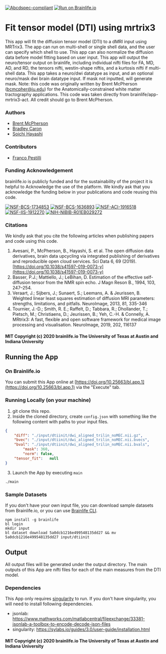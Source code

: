 [![Abcdspec-compliant](https://img.shields.io/badge/ABCD_Spec-v1.1-green.svg)](https://github.com/brain-life/abcd-spec)
[![Run on Brainlife.io](https://img.shields.io/badge/Brainlife-bl.app.346-blue.svg)](https://doi.org/10.25663/brainlife.app.346)

# Fit tensor model (DTI) using mrtrix3
This app will fit the diffusion tensor model (DTI) to a dMRI input using MRTrix3. The app can run on multi-shell or single shell data, and the user can specify which shell to use. This app can also normalize the diffusion data before model fitting based on user input. This app will output the neuro/tensor output on brainlife, including individual nifti files for FA, MD, AD, and RD, the tensors nifti, westin-shape niftis, and a kurtosis nifti if multi-shell data. This app takes a neuro/dwi datatype as input, and an optional neuro/mask dwi brain datatype input. If mask not inputted, will generate mask.
Note: this code was originally written by Brent McPherson (bcmcpher@iu.edu) for the Anatomically-constrained white matter tractography applications. This code was taken directly from brainlife/app-mrtrix3-act. All credit should go to Brent McPherson.

### Authors
- [Brent McPherson](bcmcpher@iu.edu)
- [Bradley Caron](bacaron@iu.edu)
- [Soichi Hayashi](hayashis@iu.edu)

### Contributors
- [Franco Pestilli](frakkopesto@gmail.com)

### Funding Acknowledgement
brainlife.io is publicly funded and for the sustainability of the project it is helpful to Acknowledge the use of the platform. We kindly ask that you acknowledge the funding below in your publications and code reusing this code.

[![NSF-BCS-1734853](https://img.shields.io/badge/NSF_BCS-1734853-blue.svg)](https://nsf.gov/awardsearch/showAward?AWD_ID=1734853)
[![NSF-BCS-1636893](https://img.shields.io/badge/NSF_BCS-1636893-blue.svg)](https://nsf.gov/awardsearch/showAward?AWD_ID=1636893)
[![NSF-ACI-1916518](https://img.shields.io/badge/NSF_ACI-1916518-blue.svg)](https://nsf.gov/awardsearch/showAward?AWD_ID=1916518)
[![NSF-IIS-1912270](https://img.shields.io/badge/NSF_IIS-1912270-blue.svg)](https://nsf.gov/awardsearch/showAward?AWD_ID=1912270)
[![NIH-NIBIB-R01EB029272](https://img.shields.io/badge/NIH_NIBIB-R01EB029272-green.svg)](https://grantome.com/grant/NIH/R01-EB029272-01)

### Citations
We kindly ask that you cite the following articles when publishing papers and code using this code. 

1. Avesani, P., McPherson, B., Hayashi, S. et al. The open diffusion data derivatives, brain data upcycling via integrated publishing of derivatives and reproducible open cloud services. Sci Data 6, 69 (2019). [https://doi.org/10.1038/s41597-019-0073-y](https://doi.org/10.1038/s41597-019-0073-y)
2. Basser, P.J.; Mattiello, J.; LeBihan, D. Estimation of the effective self-diffusion tensor from the NMR spin echo. J Magn Reson B., 1994, 103, 247–254.
3. Veraart, J.; Sijbers, J.; Sunaert, S.; Leemans, A. & Jeurissen, B. Weighted linear least squares estimation of diffusion MRI parameters: strengths, limitations, and pitfalls. NeuroImage, 2013, 81, 335-346
4. Tournier, J.-D.; Smith, R. E.; Raffelt, D.; Tabbara, R.; Dhollander, T.; Pietsch, M.; Christiaens, D.; Jeurissen, B.; Yeh, C.-H. & Connelly, A. MRtrix3: A fast, flexible and open software framework for medical image processing and visualisation. NeuroImage, 2019, 202, 116137


#### MIT Copyright (c) 2020 brainlife.io The University of Texas at Austin and Indiana University


## Running the App 

### On Brainlife.io

You can submit this App online at [https://doi.org/10.25663/bl.app.1](https://doi.org/10.25663/bl.app.1) via the "Execute" tab.

### Running Locally (on your machine)

1. git clone this repo.
2. Inside the cloned directory, create `config.json` with something like the following content with paths to your input files.

```json
{
	"diff": "./input/dtiinit/dwi_aligned_trilin_noMEC.nii.gz",
	"bvec": "./input/dtiinit/dwi_aligned_trilin_noMEC.nii.bvecs",
	"bval": "./input/dtiinit/dwi_aligned_trilin_noMEC.nii.bvals",
        "mask": 360,
        "norm": false,
	"tensor_fit":	null
}
```

3. Launch the App by executing `main`

```bash
./main
```

### Sample Datasets

If you don't have your own input file, you can download sample datasets from Brainlife.io, or you can use [Brainlife CLI](https://github.com/brain-life/cli).

```
npm install -g brainlife
bl login
mkdir input
bl dataset download 5a0dcb1216e499548135dd27 && mv 5a0dcb1216e499548135dd27 input/dtiinit
```

## Output

All output files will be generated under the output directory. The main outputs of this App are nifti files for each of the main measures from the DTI model.

### Dependencies

This App only requires [singularity](https://www.sylabs.io/singularity/) to run. If you don't have singularity, you will need to install following dependencies.  

  - jsonlab: https://www.mathworks.com/matlabcentral/fileexchange/33381-jsonlab-a-toolbox-to-encode-decode-json-files
  - singularity: https://sylabs.io/guides/3.0/user-guide/installation.html

#### MIT Copyright (c) 2020 brainlife.io The University of Texas at Austin and Indiana University
